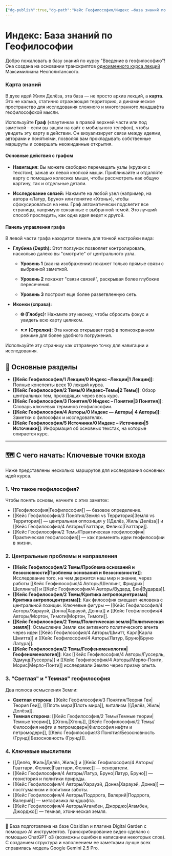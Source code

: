 ```yaml
---
{"dg-publish":true,"dg-path":"Кейс Геофилософия/Индекс –база знаний по Геофилософии","permalink":"/kejs-geofilosofiya/indeks-baza-znanij-po-geofilosofii/","hideInGraph":true,"pinned":true}
---
```



# Индекс: База знаний по Геофилософии

Добро пожаловать в базу знаний по курсу "Введение в геофилософию"!
Она создана на основании транскриптов  [одноименного курса лекций](https://youtube/sZ5y-9kIbDw?si=xqYSNwupECuOmw84) Максимилиана Неополитанского.

### Карта знаний 
В духе идей Жиля Делёза, эта база — не просто архив лекций, а **карта**. Это не калька, статично отражающая территорию, а динамическое пространство для исследования сложного и многогранного ландшафта геофилософской мысли.

  Используйте **Граф** («паутинка» в правой верхней части или под заметкой – если вы зашли на сайт с мобильного телефон), чтобы увидеть эту карту в действии. Он визуализирует связи между идеями, авторами и понятиями, позволяя вам прокладывать собственные маршруты и совершать неожиданные открытия.
  

#### **Основные действия с графом**

- **Навигация:** Вы можете свободно перемещать узлы (кружки с текстом), зажав их левой кнопкой мыши. Приближайте и отдаляйте карту с помощью колесика мыши, чтобы рассмотреть как общую картину, так и отдельные детали.
    
- **Исследование связей:** Нажмите на любой узел (например, на автора «Латур, Бруно» или понятие «Хтонь»), чтобы сфокусироваться на нем. Граф автоматически подсветит все страницы, напрямую связанные с выбранной темой. Это лучший способ проследить, как одна идея ведет к другой.
    
#### **Панель управления графа**

В левой части графа находится панель для тонкой настройки вида:

- **Глубина (Depth):** Этот ползунок позволяет контролировать, насколько далеко вы "смотрите" от центрального узла.
    
    - **Уровень 1** (как на изображении) покажет только прямые связи с выбранной заметкой.
        
    - **Уровень 2** покажет "связи связей", раскрывая более глубокие пересечения.
        
    - **Уровень 3** построит еще более разветвленную сеть.
        
- **Иконки (справа):**
    
    - **🌐 (Глобус):** Нажмите эту иконку, чтобы сбросить фокус и увидеть всю карту целиком.
        
    - **↖↗ (Стрелки):** Эта кнопка открывает граф в полноэкранном режиме для более удобного погружения.
 





Используйте эту страницу как отправную точку для навигации и исследования.

## 🧭 Основные разделы

- **[[Кейс Геофилософия/1 Лекции/0 Индекс –Лекции\|1 Лекции]]**: Полные конспекты всех 10 лекций курса.
- **[[Кейс Геофилософия/2 Темы/0 Индекс–Темы\|2 Темы]]**: Обзор центральных тем, проходящих через весь курс.
- **[[Кейс Геофилософия/3 Понятия/0 Индекс – Понятия\|3 Понятия]]**: Словарь ключевых терминов геофилософии.
- **[[Кейс Геофилософия/4 Авторы/0 Индекс — Авторы\| 4 Авторы]]**: Заметки о философах и исследователях.
- **[[Кейс Геофилософия/5 Источники/0 Индекс – Источники\|5 Источники]]**: Информация об основных текстах, на которые опирается курс.

---

## 🗺️ С чего начать: Ключевые точки входа

Ниже представлены несколько маршрутов для исследования основных идей курса.

### 1. Что такое геофилософия?
Чтобы понять основы, начните с этих заметок:
- [[Геофилософия\|Геофилософия]] — базовое определение.
- [[Кейс Геофилософия/3 Понятия/Земля vs Территория\|Земля vs Территория]] — центральная оппозиция у [[Делёз, Жиль\|Делёза]] и [[Кейс Геофилософия/4 Авторы/Гваттари, Феликс\|Гваттари]].
- [[Кейс Геофилософия/2 Темы/Практическая геофилософия\|Практическая геофилософия]] — как применять идеи геофилософии в жизни.

### 2. Центральные проблемы и направления
- **[[Кейс Геофилософия/2 Темы/Проблема оснований и безосновности\|Проблема оснований и безосновности]]**: Исследование того, на чем держится наш мир и знание, через работы [[Кейс Геофилософия/4 Авторы/Шеллинг, Фридрих\|Шеллинга]] и [[Кейс Геофилософия/4 Авторы/Вудард, Бен\|Вударда]].
- **[[Кейс Геофилософия/2 Темы/Критика антропоцентризма\|Критика антропоцентризма]]**: Как философия смещает человека с центральной позиции. Ключевые фигуры — [[Кейс Геофилософия/4 Авторы/Харауэй, Донна\|Харауэй, Донна]] и [[Кейс Геофилософия/4 Авторы/Мортон, Тимоти\|Мортон, Тимоти]].
- **[[Кейс Геофилософия/2 Темы/Политическая земля\|Политическая земля]]**: Осмысление Земли как активного политического агента через идеи [[Кейс Геофилософия/4 Авторы/Шмитт, Карл\|Карла Шмитта]] и [[Кейс Геофилософия/4 Авторы/Латур, Бруно\|Бруно Латура]].
- **[[Кейс Геофилософия/2 Темы/Геофеноменология\|Геофеноменология]]**: Как [[Кейс Геофилософия/4 Авторы/Гуссерль, Эдмунд\|Гуссерль]] и [[Кейс Геофилософия/4 Авторы/Мерло-Понти, Морис\|Мерло-Понти]] исследовали Землю через призму опыта.

### 3. "Светлая" и "Темная" геофилософия
Два полюса осмысления Земли:
- **Светлая сторона**: [[Кейс Геофилософия/3 Понятия/Теория Геи\|Теория Геи]], [[Плоть мира\|Плоть мира]], витализм [[Делёз, Жиль\|Делёза]].
- **Темная сторона**: [[Кейс Геофилософия/2 Темы/Темные теории\|Темные теории]], [[Хтонь\|Хтонь]], [[Кейс Геофилософия/2 Темы/Философия нефти и петромодерн\|Философия нефти и петромодерн]], [[Кейс Геофилософия/3 Понятия/Безосновность (Грунд)\|Безосновность (Грунд)]].

### 4. Ключевые мыслители
- [[Делёз, Жиль\|Делёз, Жиль]] и [[Кейс Геофилософия/4 Авторы/Гваттари, Феликс\|Гваттари, Феликс]] — основатели.
- [[Кейс Геофилософия/4 Авторы/Латур, Бруно\|Латур, Бруно]] — геоистория и политики природы.
- [[Кейс Геофилософия/4 Авторы/Харауэй, Донна\|Харауэй, Донна]] — постгуманизм и политики заботы.
- [[Кейс Геофилософия/4 Авторы/Подорога, Валерий\|Подорога, Валерий]] — метафизика ландшафта.
- [[Кейс Геофилософия/4 Авторы/Агамбен, Джорджо\|Агамбен, Джорджо]] — темная, хтоническая земля.

---

🤖 База подготовлена на базе Obsidian и плагина Digital Garden с помощью AI инструментов.
Транскрибирование видео сделано с помощью ChatGPT o3 (возможны ошибки в написании некоторых слов). 
С созданием структура и наполнением ее заметками лучше всех справилась модель Google Gemini 2.5 Pro. 





